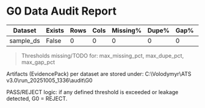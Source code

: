 # G0 Data Audit Report
| Dataset | Exists | Rows | Cols | Missing% | Dupe% | Gap% | Anom | Invalids | Leakage | Decision |
|---------|--------|------|------|----------|-------|------|------|----------|---------|----------|
| sample_ds | False | 0 | 0 | 0 | 0 | 0 | 0 | 0 | False | NEEDS_THRESHOLD |

> Thresholds missing/TODO for: max_missing_pct, max_dupe_pct, max_gap_pct

Artifacts (EvidencePack) per dataset are stored under: C:\Volodymyr\ATS v3.0\run_20251005_1336\audit\G0

PASS/REJECT logic: if any defined threshold is exceeded or leakage detected, G0 = REJECT.
